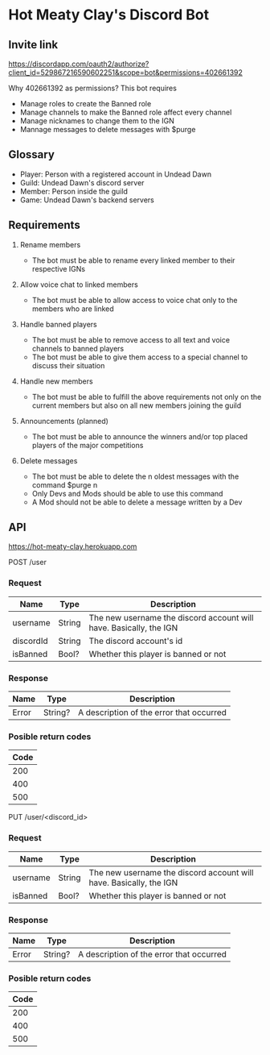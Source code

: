 # Hot Meaty Clay's Discord Bot

## Invite link

https://discordapp.com/oauth2/authorize?client_id=529867216590602251&scope=bot&permissions=402661392

Why 402661392 as permissions? This bot requires
- Manage roles to create the Banned role
- Manage channels to make the Banned role affect every channel
- Manage nicknames to change them to the IGN
- Mannage messages to delete messages with $purge

## Glossary

- Player: Person with a registered account in Undead Dawn
- Guild: Undead Dawn's discord server
- Member: Person inside the guild
- Game: Undead Dawn's backend servers

## Requirements
1. Rename members
    * The bot must be able to rename every linked member to their respective IGNs

2. Allow voice chat to linked members
    * The bot must be able to allow access to voice chat only to the members who are linked

3. Handle banned players
    * The bot must be able to remove access to all text and voice channels to banned players
    * The bot must be able to give them access to a special channel to discuss their situation

4. Handle new members
    * The bot must be able to fulfill the above requirements not only on the current members but also on all new members joining the guild

5. Announcements (planned)
    * The bot must be able to announce the winners and/or top placed players of the major competitions

6. Delete messages
    * The bot must be able to delete the n oldest messages with the command $purge n
    * Only Devs and Mods should be able to use this command
    * A Mod should not be able to delete a message written by a Dev

## API

https://hot-meaty-clay.herokuapp.com

POST /user

### Request

|Name|Type|Description|
|-|-|-|
|username|String|The new username the discord account will have. Basically, the IGN
|discordId|String|The discord account's id
|isBanned|Bool?|Whether this player is banned or not

### Response

|Name|Type|Description|
|-|-|-|
|Error|String?|A description of the error that occurred

### Posible return codes

|Code|
|-|
|200|
|400|
|500|

PUT /user/<discord_id>

### Request

|Name|Type|Description|
|-|-|-|
|username|String|The new username the discord account will have. Basically, the IGN
|isBanned|Bool?|Whether this player is banned or not

### Response

|Name|Type|Description|
|-|-|-|
|Error|String?|A description of the error that occurred

### Posible return codes

|Code|
|-|
|200|
|400|
|500|
